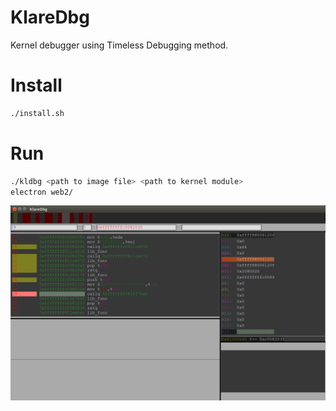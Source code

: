 # KlareDbg
Kernel debugger using Timeless Debugging method.

# Install
```sh
./install.sh
```
# Run
```sh
./kldbg <path to image file> <path to kernel module>
electron web2/
```

![KlareDbg](./img/kldbg.png)
